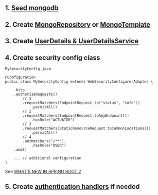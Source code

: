 ## 1. [Seed mongodb](https://github.com/hovermind/springboot-webmvc/blob/master/mongodb_seeding.md)

## 2. Create [MongoRepository](https://github.com/hovermind/springboot-webmvc/blob/master/mongo_repository.md) or [MongoTemplate](https://github.com/hovermind/springboot-webmvc/blob/master/mongo_template.md)

## 3. Create [UserDetails & UserDetailsService](https://github.com/hovermind/springboot-webmvc/blob/master/security_user_details_service.md)

## 4. Create security config class
`MySecurityConfig.java`
```
@Configuration
public class MySecurityConfig extends WebSecurityConfigurerAdapter {

     http
    .authorizeRequests()
        // 1
        .requestMatchers(EndpointRequest.to("status", "info"))
            .permitAll()
        // 2
        .requestMatchers(EndpointRequest.toAnyEndpoint())
            .hasRole("ACTUATOR")
        // 3 
        .requestMatchers(StaticResourceRequest.toCommonLocations())
            .permitAll()
        // 4
        .antMatchers("/**")
            .hasRole("USER")
    .and()
    
    ... // additional configuration
}

```
See [WHAT’S NEW IN SPRING BOOT 2](http://therealdanvega.com/blog/2018/03/01/what-is-new-spring-boot-2)


## 5. Create [authentication handlers](https://github.com/hovermind/springboot-webmvc/blob/master/security_authentication_handler.md) if needed
